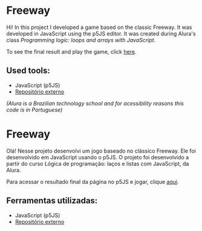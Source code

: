 # Freeway

Hi! In this project I developed a game based on the classic Freeway. It was developed in JavaScript using the p5JS editor. It was created during Alura's class *Programming logic: loops and arrays with JavaScript*.

To see the final result and play the game, click [here](https://editor.p5js.org/daraperini/full/H7tmBtOJM).

## Used tools:

* JavaScript (p5JS)
* [Repositório externo](https://github.com/bmoren/p5.collide2D/)

*(Alura is a Brazilian technology school and for acessibility reasons this code is in Portuguese)*

#

# Freeway

Olá! Nesse projeto desenvolvi um jogo baseado no clássico Freeway. Ele foi desenvolvido em JavaScript usando o p5JS. O projeto foi desenvolvido a partir do curso Lógica de programação: laços e listas com JavaScript, da Alura.

Para acessar o resultado final da página no p5JS e jogar, clique [aqui](https://editor.p5js.org/daraperini/full/H7tmBtOJM).

## Ferramentas utilizadas:

* JavaScript (p5JS)
* [Repositório externo](https://github.com/bmoren/p5.collide2D/)
